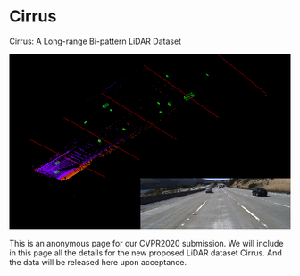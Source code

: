 # Cirrus
Cirrus: A Long-range Bi-pattern LiDAR Dataset

![image](https://github.com/Cirrus-dataset/Cirrus/blob/master/figs/main/170.png)

This is an anonymous page for our CVPR2020 submission. We will include in this page all the details for the new proposed LiDAR dataset Cirrus. And the data will be released here upon acceptance.

